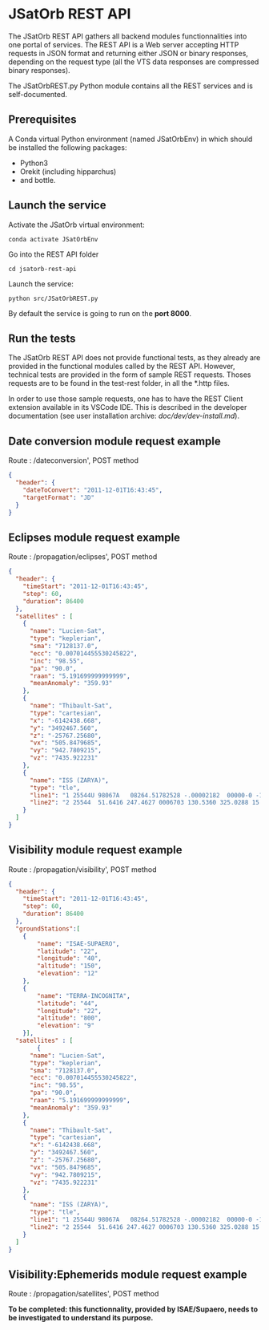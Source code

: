 # JSatOrb REST API

The JSatOrb REST API gathers all backend modules functionnalities into one portal of services.
The REST API is a Web server accepting HTTP requests in JSON format and returning either JSON or binary responses, depending on the request type (all the VTS data responses are compressed binary responses).

The JSatOrbREST.py Python module contains all the REST services and is self-documented.

## Prerequisites

A Conda virtual Python environment (named JSatOrbEnv) in which should be installed the following packages:
- Python3
- Orekit (including hipparchus) 
- and bottle.


## Launch the service

Activate the JSatOrb virtual environment:
```
conda activate JSatOrbEnv
```
Go into the REST API folder
```
cd jsatorb-rest-api
```
Launch the service:
```
python src/JSatOrbREST.py
```
By default the service is going to run on the **port 8000**.


## Run the tests

The JSatOrb REST API does not provide functional tests, as they already are provided in the functional modules called by the REST API.
However, technical tests are provided in the form of sample REST requests.
Thoses requests are to be found in the test-rest folder, in all the *.http files.

In order to use those sample requests, one has to have the REST Client extension available in its VSCode IDE.
This is described in the developer documentation (see user installation archive: _doc/dev/dev-install.md_).


## Date conversion module request example

Route : /dateconversion', POST method
```json
{
  "header": {
    "dateToConvert": "2011-12-01T16:43:45",
    "targetFormat": "JD"
  }
}

```


## Eclipses module request example

Route : /propagation/eclipses', POST method
```json
{
  "header": {
    "timeStart": "2011-12-01T16:43:45",
    "step": 60,
    "duration": 86400
  },
  "satellites" : [
    {
      "name": "Lucien-Sat",
      "type": "keplerian",
      "sma": "7128137.0",
      "ecc": "0.007014455530245822",
      "inc": "98.55",
      "pa": "90.0",
      "raan": "5.191699999999999",
      "meanAnomaly": "359.93"
    },
    {
      "name": "Thibault-Sat",
      "type": "cartesian",
      "x": "-6142438.668",
      "y": "3492467.560",
      "z": "-25767.25680",
      "vx": "505.8479685",
      "vy": "942.7809215",
      "vz": "7435.922231"
    },
    {
      "name": "ISS (ZARYA)",
      "type": "tle",
      "line1": "1 25544U 98067A   08264.51782528 -.00002182  00000-0 -11606-4 0  2927",
      "line2": "2 25544  51.6416 247.4627 0006703 130.5360 325.0288 15.72125391563537"
    }
  ]
}

```


## Visibility module request example

Route : /propagation/visibility', POST method
```json
{
  "header": {
    "timeStart": "2011-12-01T16:43:45",
    "step": 60,
    "duration": 86400
  },
  "groundStations":[
  	{	
  		"name": "ISAE-SUPAERO",
        "latitude": "22",
        "longitude": "40",
        "altitude": "150",
        "elevation": "12"
    },
    {
        "name": "TERRA-INCOGNITA",
        "latitude": "44",
        "longitude": "22",
        "altitude": "800",
        "elevation": "9"
    }],
  "satellites" : [
        {
      "name": "Lucien-Sat",
      "type": "keplerian",
      "sma": "7128137.0",
      "ecc": "0.007014455530245822",
      "inc": "98.55",
      "pa": "90.0",
      "raan": "5.191699999999999",
      "meanAnomaly": "359.93"
    },
    {
      "name": "Thibault-Sat",
      "type": "cartesian",
      "x": "-6142438.668",
      "y": "3492467.560",
      "z": "-25767.25680",
      "vx": "505.8479685",
      "vy": "942.7809215",
      "vz": "7435.922231"
    },
    {
      "name": "ISS (ZARYA)",
      "type": "tle",
      "line1": "1 25544U 98067A   08264.51782528 -.00002182  00000-0 -11606-4 0  2927",
      "line2": "2 25544  51.6416 247.4627 0006703 130.5360 325.0288 15.72125391563537"
    }
  ]
}
```
## Visibility:Ephemerids module request example
Route : /propagation/satellites', POST method

__To be completed: this functionnality, provided by ISAE/Supaero, needs to be investigated to understand its purpose.__
